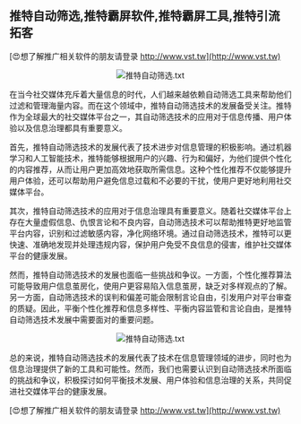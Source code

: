 ## **推特自动筛选,推特霸屏软件,推特霸屏工具,推特引流拓客**

[😍想了解推广相关软件的朋友请登录 http://www.vst.tw](http://www.vst.tw)

 <center><img src="https://vst.tw/MP4/tuiguang/png/5.png" alt="推特自动筛选.txt"></center>

在当今社交媒体充斥着大量信息的时代，人们越来越依赖自动筛选工具来帮助他们过滤和管理海量内容。而在这个领域中，推特自动筛选技术的发展备受关注。推特作为全球最大的社交媒体平台之一，其自动筛选技术的应用对于信息传播、用户体验以及信息治理都具有重要意义。

首先，推特自动筛选技术的发展代表了技术进步对信息管理的积极影响。通过机器学习和人工智能技术，推特能够根据用户的兴趣、行为和偏好，为他们提供个性化的内容推荐，从而让用户更加高效地获取所需信息。这种个性化推荐不仅能够提升用户体验，还可以帮助用户避免信息过载和不必要的干扰，使用户更好地利用社交媒体平台。

其次，推特自动筛选技术的应用对于信息治理具有重要意义。随着社交媒体平台上存在大量虚假信息、仇恨言论和不良内容，自动筛选技术可以帮助推特更好地监管平台内容，识别和过滤敏感内容，净化网络环境。通过自动筛选技术，推特可以更快速、准确地发现并处理违规内容，保护用户免受不良信息的侵害，维护社交媒体平台的健康发展。

然而，推特自动筛选技术的发展也面临一些挑战和争议。一方面，个性化推荐算法可能导致用户信息茧房化，使用户更容易陷入信息茧房，缺乏对多样观点的了解。另一方面，自动筛选技术的误判和偏差可能会限制言论自由，引发用户对平台审查的质疑。因此，平衡个性化推荐和信息多样性、平衡内容监管和言论自由，是推特自动筛选技术发展中需要面对的重要问题。

 <center><img src="https://vst.tw/MP4/tuiguang/png/2.png" alt="推特自动筛选.txt"></center>

总的来说，推特自动筛选技术的发展代表了技术在信息管理领域的进步，同时也为信息治理提供了新的工具和可能性。然而，我们也需要认识到自动筛选技术所面临的挑战和争议，积极探讨如何平衡技术发展、用户体验和信息治理的关系，共同促进社交媒体平台的健康发展。

[😍想了解推广相关软件的朋友请登录 http://www.vst.tw](http://www.vst.tw)



